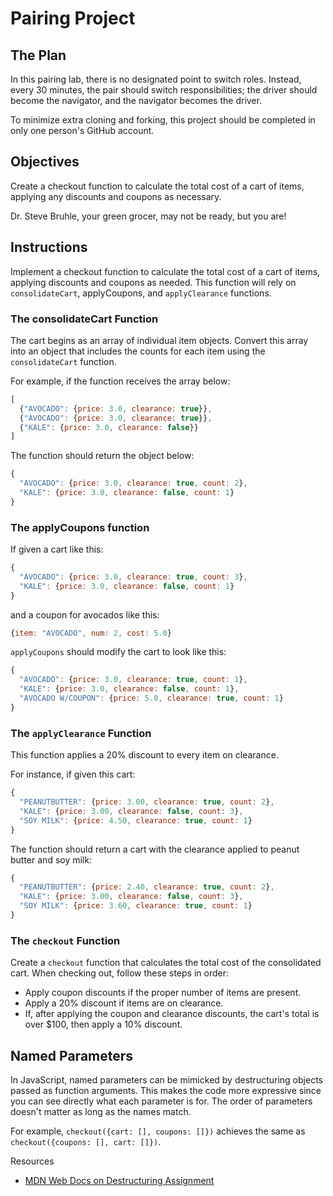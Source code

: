 # Pairing Project

## The Plan

In this pairing lab, there is no designated point to switch roles. Instead, every 30 minutes, the pair should switch responsibilities; the driver should become the navigator, and the navigator becomes the driver.

To minimize extra cloning and forking, this project should be completed in only one person's GitHub account.

## Objectives

Create a checkout function to calculate the total cost of a cart of items, applying any discounts and coupons as necessary.

Dr. Steve Bruhle, your green grocer, may not be ready, but you are!

## Instructions

Implement a checkout function to calculate the total cost of a cart of items, applying discounts and coupons as needed. This function will rely on `consolidateCart`, applyCoupons, and `applyClearance` functions.

### The consolidateCart Function

The cart begins as an array of individual item objects. Convert this array into an object that includes the counts for each item using the `consolidateCart` function.

For example, if the function receives the array below:

```js
[
  {"AVOCADO": {price: 3.0, clearance: true}},
  {"AVOCADO": {price: 3.0, clearance: true}},
  {"KALE": {price: 3.0, clearance: false}}
]
```

The function should return the object below:

```js
{
  "AVOCADO": {price: 3.0, clearance: true, count: 2},
  "KALE": {price: 3.0, clearance: false, count: 1}
}
```

### The applyCoupons function

If given a cart like this:

```js
{
  "AVOCADO": {price: 3.0, clearance: true, count: 3},
  "KALE": {price: 3.0, clearance: false, count: 1}
}
```

and a coupon for avocados like this:

```js
{item: "AVOCADO", num: 2, cost: 5.0}
```

`applyCoupons` should modify the cart to look like this:

```js
{
  "AVOCADO": {price: 3.0, clearance: true, count: 1},
  "KALE": {price: 3.0, clearance: false, count: 1},
  "AVOCADO W/COUPON": {price: 5.0, clearance: true, count: 1}
}
```

### The `applyClearance` Function

This function applies a 20% discount to every item on clearance.

For instance, if given this cart:

```js
{
  "PEANUTBUTTER": {price: 3.00, clearance: true, count: 2},
  "KALE": {price: 3.00, clearance: false, count: 3},
  "SOY MILK": {price: 4.50, clearance: true, count: 1}
}
```

The function should return a cart with the clearance applied to peanut butter and soy milk:

```js
{
  "PEANUTBUTTER": {price: 2.40, clearance: true, count: 2},
  "KALE": {price: 3.00, clearance: false, count: 3},
  "SOY MILK": {price: 3.60, clearance: true, count: 1}
}
```

### The `checkout` Function

Create a `checkout` function that calculates the total cost of the consolidated cart. When checking out, follow these steps in order:

* Apply coupon discounts if the proper number of items are present.
* Apply a 20% discount if items are on clearance.
* If, after applying the coupon and clearance discounts, the cart's total is over $100, then apply a 10% discount.

## Named Parameters

In JavaScript, named parameters can be mimicked by destructuring objects passed as function arguments. This makes the code more expressive since you can see directly what each parameter is for. The order of parameters doesn't matter as long as the names match.

For example, `checkout({cart: [], coupons: []})` achieves the same as `checkout({coupons: [], cart: []})`.

Resources
* [MDN Web Docs on Destructuring Assignment](https://developer.mozilla.org/en-US/docs/Web/JavaScript/Reference/Operators/Destructuring_assignment)


